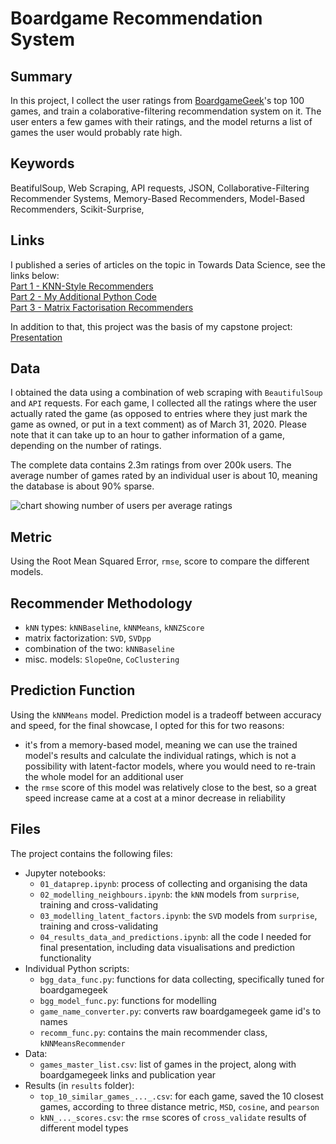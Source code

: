 # Boardgame Recommendation System

## Summary
In this project, I collect the user ratings from [BoardgameGeek](https://boardgamegeek.com/)'s top 100 games, and train a colaborative-filtering recommendation system on it. The user enters a few games with their ratings, and the model returns a list of games the user would probably rate high. 

## Keywords
BeatifulSoup, Web Scraping, API requests, JSON, Collaborative-Filtering Recommender Systems, Memory-Based Recommenders, Model-Based Recommenders, Scikit-Surprise, 

## Links
I published a series of articles on the topic in Towards Data Science, see the links below: 
<br>
[Part 1 - KNN-Style Recommenders](https://towardsdatascience.com/how-to-build-a-memory-based-recommendation-system-using-python-surprise-55f3257b2cf4)
<br>
[Part 2 - My Additional Python Code](https://towardsdatascience.com/my-python-code-for-flexible-recommendations-b4d838e9e0e0)
<br>
[Part 3 - Matrix Factorisation Recommenders](https://towardsdatascience.com/how-to-build-a-model-based-recommendation-system-using-python-surprise-2df3b77ab3e5)

In addition to that, this project was the basis of my capstone project:
<br>
[Presentation](https://docs.google.com/presentation/d/1qKxO2TLHGmGMCSOYO37v1a-bLFWAbEmGfutsNbDwyew/edit#slide=id.p)

## Data
I obtained the data using a combination of web scraping with `BeautifulSoup` and `API` requests. For each game, I collected all the ratings where the user actually rated the game (as opposed to entries where they just mark the game as owned, or put in a text comment) as of March 31, 2020. Please note that it can take up to an hour to gather information of a game, depending on the number of ratings. 

The complete data contains 2.3m ratings from over 200k users. The average number of games rated by an individual user is about 10, meaning the database is about 90% sparse. 

![chart showing number of users per average ratings](./charts/users_by_average_ratings)

## Metric
Using the Root Mean Squared Error, `rmse`, score to compare the different models. 

## Recommender Methodology
- `kNN` types: `kNNBaseline`, `kNNMeans`, `kNNZScore`
- matrix factorization: `SVD`, `SVDpp`
- combination of the two: `kNNBaseline`
- misc. models: `SlopeOne`, `CoClustering`

## Prediction Function
Using the `kNNMeans` model. Prediction model is a tradeoff between accuracy and speed, for the final showcase, I opted for this for two reasons: 
- it's from a memory-based model, meaning we can use the trained model's results and calculate the individual ratings, which is not a possibility with latent-factor models, where you would need to re-train the whole model for an additional user
- the `rmse` score of this model was relatively close to the best, so a great speed increase came at a cost at a minor decrease in reliability

## Files
The project contains the following files: 
- Jupyter notebooks: 
    - `01_dataprep.ipynb`: process of collecting and organising the data
    - `02_modelling_neighbours.ipynb`: the `kNN` models from `surprise`, training and cross-validating
    - `03_modelling_latent_factors.ipynb`: the `SVD` models from `surprise`, training and cross-validating
    - `04_results_data_and_predictions.ipynb`: all the code I needed for final presentation, including data visualisations and prediction functionality
- Individual Python scripts:
    - `bgg_data_func.py`: functions for data collecting, specifically tuned for boardgamegeek
    - `bgg_model_func.py`: functions for modelling
    - `game_name_converter.py`: converts raw boardgamegeek game id's to names
    - `recomm_func.py`: contains the main recommender class, `kNNMeansRecommender`
- Data:
    - `games_master_list.csv`: list of games in the project, along with boardgamegeek links and publication year
- Results (in `results` folder):
    - `top_10_similar_games_..._.csv`: for each game, saved the 10 closest games, according to three distance metric, `MSD`, `cosine`, and `pearson`
    - `kNN_..._scores.csv`: the `rmse` scores of `cross_validate` results of different model types
